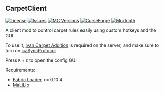 ## CarpetClient

[![License](https://img.shields.io/github/license/Ivan-1F/carpetclient.svg)](http://www.gnu.org/licenses/gpl-3.0.html)
[![Issues](https://img.shields.io/github/issues/Ivan-1F/carpetclient.svg)](https://github.com/Ivan-1F/carpetclient/issues)
[![MC Versions](http://cf.way2muchnoise.eu/versions/For%20MC_carpetclient_all.svg)](https://www.curseforge.com/minecraft/mc-mods/carpetclient)
[![CurseForge](http://cf.way2muchnoise.eu/full_carpetclient_downloads.svg)](https://www.curseforge.com/minecraft/mc-mods/carpetclient)
[![Modrinth](https://img.shields.io/modrinth/dt/x1l5QKWm?label=Modrinth%20Downloads)](https://modrinth.com/mod/carpetclient)

A client mod to control carpet rules easily using custom hotkeys and the GUI

To use it, [Ivan Carpet Addition](https://github.com/Ivan-1F/Ivan-Carpet-Addition) is required on the server, and make sure to turn on [icaSyncProtocol](https://github.com/Ivan-1F/Ivan-Carpet-Addition#icaSyncProtocol)

Press `R` + `C` to open the config GUI

Requirements:

- [Fabric Loader](https://fabricmc.net/) >= 0.10.4
- [MaLiLib](https://www.curseforge.com/minecraft/mc-mods/malilib)